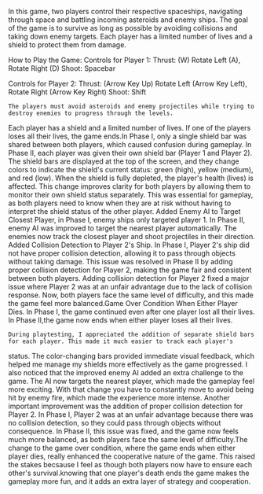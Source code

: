 In this game, two players control their respective spaceships, navigating through space and battling incoming asteroids and enemy ships.
The goal of the game is to survive as long as possible by avoiding collisions and taking down enemy targets. Each player has a limited number
of lives and a shield to protect them from damage.

How to Play the Game:
Controls for Player 1:
Thrust: (W)
Rotate Left (A), Rotate Right (D)
Shoot: Spacebar

Controls for Player 2:
Thrust: (Arrow Key Up)
Rotate Left (Arrow Key Left), Rotate Right (Arrow Key Right)
Shoot: Shift


    The players must avoid asteroids and enemy projectiles while trying to destroy enemies to progress through the levels.
Each player has a shield and a limited number of lives. If one of the players loses all their lives, the game ends.In Phase
I, only a single shield bar was shared between both players, which caused confusion during gameplay. In Phase II, each player
was given their own shield bar (Player 1 and Player 2). The shield bars are displayed at the top of the screen, and they 
change colors to indicate the shield's current status: green (high), yellow (medium), and red (low). When the shield is fully 
depleted, the player's health (lives) is affected. This change improves clarity for both players by allowing them to monitor 
their own shield status separately. This was essential for gameplay, as both players need to know when they are at risk without
having to interpret the shield status of the other player. Added Enemy AI to Target Closest Player, in Phase I, enemy ships only
targeted player 1. In Phase II, enemy AI was improved to target the nearest player automatically. The enemies now track the 
closest player and shoot projectiles in their direction. Added Collision Detection to Player 2's Ship. In Phase I, Player 2's ship
did not have proper collision detection, allowing it to pass through objects without taking damage. This issue was resolved in 
Phase II by adding proper collision detection for Player 2, making the game fair and consistent between both players. Adding 
collision detection for Player 2 fixed a major issue where Player 2 was at an unfair advantage due to the lack of collision response.
Now, both players face the same level of difficulty, and this made the game feel more balanced.Game Over Condition When Either Player
Dies. In Phase I, the game continued even after one player lost all their lives. In Phase II,the game now ends when either player loses
all their lives.

    During playtesting, I appreciated the addition of separate shield bars for each player. This made it much easier to track each player's
status. The color-changing bars provided immediate visual feedback, which helped me manage my shields more effectively as the game progressed.
I also noticed that the improved enemy AI added an extra challenge to the game. The AI now targets the nearest player, which made the 
gameplay feel more exciting. With that change you have to constantly move to avoid being hit by enemy fire, which made the experience more 
intense. Another important improvement was the addition of proper collision detection for Player 2. In Phase I, Player 2 was at an unfair 
advantage because there was no collision detection, so they could pass through objects without consequence. In Phase II, this issue was fixed,
and the game now feels much more balanced, as both players face the same level of difficulty.The change to the game over condition, where the 
game ends when either player dies, really enhanced the cooperative nature of the game. This raised the stakes becsause I feel as though both 
players now have to ensure each other's survival.knowing that one player's death ends the game makes the gameplay more fun, and it adds an 
extra layer of strategy and cooperation.


